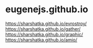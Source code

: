 # eugenejs.github.io
https://sharshatka.github.io/evrostroy/ <br>
https://sharshatka.github.io/gather/ <br>
https://sharshatka.github.io/graphic/ <br>
https://sharshatka.github.io/amio/ 


